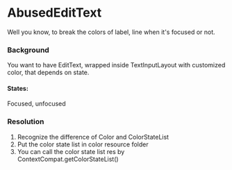 # AbusedEditText
Well you know, to break the colors of label, line when it's focused or not.

### Background  
You want to have EditText, wrapped inside TextInputLayout with customized color, that depends on state.  
#### States:  
Focused, unfocused  
  
  
### Resolution
1. Recognize the difference of Color and ColorStateList
2. Put the color state list in color resource folder
3. You can call the color state list res by ContextCompat.getColorStateList()
